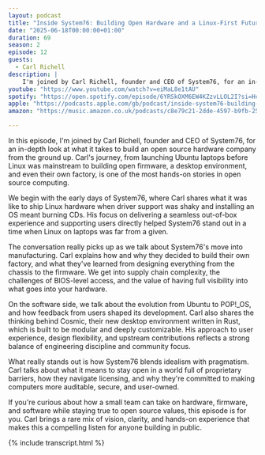 ```yaml
---
layout: podcast
title: "Inside System76: Building Open Hardware and a Linux-First Future"
date: "2025-06-18T00:00:00+01:00"
duration: 69
season: 2
episode: 12
guests:
  - Carl Richell
description: |
    I'm joined by Carl Richell, founder and CEO of System76, for an in-depth look at what it takes to build an open source hardware company from the ground up. Carl's journey, from launching Ubuntu laptops before Linux was mainstream to building open firmware, a desktop environment, and even their own factory, is one of the most hands-on stories in open source computing.
youtube: "https://www.youtube.com/watch?v=eiMaL8e1tAU"
spotify: "https://open.spotify.com/episode/6YRSkOXM6EW4KZzvLLOL2I?si=Hc-KdW8ZQ6m9rmSbMZY7bw"
apple: "https://podcasts.apple.com/gb/podcast/inside-system76-building-open-hardware-and-a/id1722663295?i=1000713420258"
amazon: "https://music.amazon.co.uk/podcasts/c8e79c21-2dde-4597-b9fb-257ecbc2bf29/episodes/3cd57a10-112a-4d11-9f92-4f0febf6d8e3/nerding-out-with-viktor-inside-system76-building-open-hardware-and-a-linux-first-future"

---
```


In this episode, I'm joined by Carl Richell, founder and CEO of System76, for an in-depth look at what it takes to build an open source hardware company from the ground up. Carl's journey, from launching Ubuntu laptops before Linux was mainstream to building open firmware, a desktop environment, and even their own factory, is one of the most hands-on stories in open source computing.

We begin with the early days of System76, where Carl shares what it was like to ship Linux hardware when driver support was shaky and installing an OS meant burning CDs. His focus on delivering a seamless out-of-box experience and supporting users directly helped System76 stand out in a time when Linux on laptops was far from a given.

The conversation really picks up as we talk about System76's move into manufacturing. Carl explains how and why they decided to build their own factory, and what they've learned from designing everything from the chassis to the firmware. We get into supply chain complexity, the challenges of BIOS-level access, and the value of having full visibility into what goes into your hardware.

On the software side, we talk about the evolution from Ubuntu to POP!_OS, and how feedback from users shaped its development. Carl also shares the thinking behind Cosmic, their new desktop environment written in Rust, which is built to be modular and deeply customizable. His approach to user experience, design flexibility, and upstream contributions reflects a strong balance of engineering discipline and community focus.

What really stands out is how System76 blends idealism with pragmatism. Carl talks about what it means to stay open in a world full of proprietary barriers, how they navigate licensing, and why they're committed to making computers more auditable, secure, and user-owned.

If you're curious about how a small team can take on hardware, firmware, and software while staying true to open source values, this episode is for you. Carl brings a rare mix of vision, clarity, and hands-on experience that makes this a compelling listen for anyone building in public.

{% include transcript.html %}
